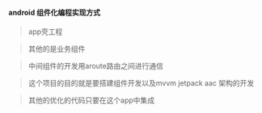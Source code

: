 
#### android 组件化编程实现方式

> app壳工程

> 其他的是业务组件

> 中间组件的开发用aroute路由之间进行通信

> 这个项目的目的就是要搭建组件开发以及mvvm jetpack aac 架构的开发

> 其他的优化的代码只要在这个app中集成 